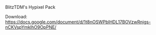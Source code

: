 BlitzTDM's Hypixel Pack

Download:
https://docs.google.com/document/d/1t8nOSWPblHDL17BOVzwRnjgs-nCKVspYmklhO9OpPNE/
